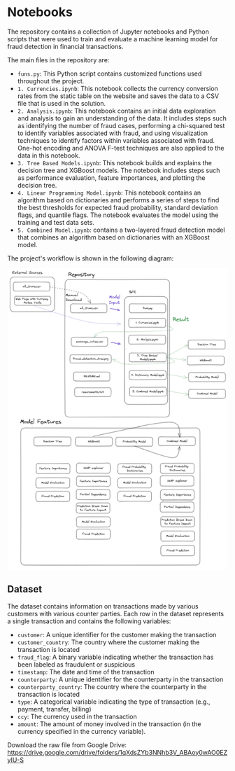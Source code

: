 # Notebooks

The repository contains a collection of Jupyter notebooks and Python scripts that were used to train and evaluate a machine learning model for fraud detection in financial transactions.

The main files in the repository are:

- `funs.py`: This Python script contains customized functions used throughout the project.
- `1. Currencies.ipynb`: This notebook collects the currency conversion rates from the static table on the website and saves the data to a CSV file that is used in the solution.
- `2. Analysis.ipynb`: This notebook contains an initial data exploration and analysis to gain an understanding of the data. It includes steps such as identifying the number of fraud cases, performing a chi-squared test to identify variables associated with fraud, and using visualization techniques to identify factors within variables associated with fraud. One-hot encoding and ANOVA F-test techniques are also applied to the data in this notebook.
- `3. Tree Based Models.ipynb`: This notebook builds and explains the decision tree and XGBoost models. The notebook includes steps such as performance evaluation, feature importances, and plotting the decision tree.
- `4. Linear Programming Model.ipynb`: This notebook contains an algorithm based on dictionaries and performs a series of steps to find the best thresholds for expected fraud probability, standard deviation flags, and quantile flags. The notebook evaluates the model using the training and test data sets.
- `5. Combined Model.ipynb`: contains a two-layered fraud detection model that combines an algorithm based on dictionaries with an XGBoost model. 

The project's workflow is shown in the following diagram:

![](../img/flow_diagram.png)

## Dataset

The dataset contains information on transactions made by various customers with various counter parties. Each row in the dataset represents a single transaction and contains the following variables:

- `customer`: A unique identifier for the customer making the transaction
- `customer_country`: The country where the customer making the transaction is located
- `fraud_flag`: A binary variable indicating whether the transaction has been labeled as fraudulent or suspicious
- `timestamp`: The date and time of the transaction
- `counterparty`: A unique identifier for the counterparty in the transaction
- `counterparty_country`: The country where the counterparty in the transaction is located
- `type`: A categorical variable indicating the type of transaction (e.g., payment, transfer, billing)
- `ccy`: The currency used in the transaction
- `amount`: The amount of money involved in the transaction (in the currency specified in the currency variable).

Download the raw file from Google Drive: https://drive.google.com/drive/folders/1qXdsZYb3NNhb3V_ABAoy0wAO0EZyIU-S
